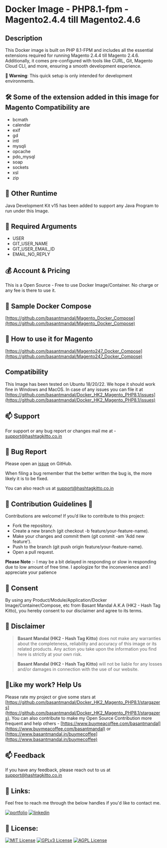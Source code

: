 # Docker Image - PHP8.1-fpm - Magento2.4.4 till Magento2.4.6

## Description

This Docker image is built on PHP 8.1-FPM and includes all the essential extensions required for running Magento 2.4.4 till Magento 2.4.6. Additionally, it comes pre-configured with tools like CURL, Git, Magento Cloud CLI, and more, ensuring a smooth development experience.

**🐞 Warning**: This quick setup is only intended for development environments.

## 🛠️ Some of the extension added in this image for Magento Compatibility are

-   bcmath
-   calendar
-   exif
-   gd
-   intl
-   mysqli
-   opcache
-   pdo_mysql
-   soap
-   sockets
-   xsl
-   zip

## 🚀 Other Runtime

Java Development Kit v15 has been added to support any Java Program to run under this Image.

## 🚀 Required Arguments

-   USER
-   GIT_USER_NAME
-   GIT_USER_EMAIL_ID
-   EMAIL_NO_REPLY

## 💰 Account & Pricing

This is a Open Source - Free to use Docker Image/Container. No charge or any fee is there to use it.

## 🚀 Sample Docker Compose

[https://github.com/basantmandal/Magento_Docker_Compose](https://github.com/basantmandal/Magento_Docker_Compose)

## 🚀 How to use it for Magento

[https://github.com/basantmandal/Magento247_Docker_Compose](https://github.com/basantmandal/Magento247_Docker_Compose)

## Compatibility

This Image has been tested on Ubuntu 18/20/22. We hope it should work fine in Windows and MacOS. In case of any issues you can file it at [https://github.com/basantmandal/Docker_HK2_Magento_PHP8.1/issues](https://github.com/basantmandal/Docker_HK2_Magento_PHP8.1/issues)

## 📫 Support

For support or any bug report or changes mail me at - <support@hashtagkitto.co.in>

## 🐞 Bug Report

Please open an [issue](https://github.com/basantmandal/Docker_HK2_Magento_PHP8.1/issues) on GitHub.

When filing a bug remember that the better written the bug is, the more likely it is to be fixed.

You can also reach us at <support@hashtagkitto.co.in>

## 🍰 Contribution Guidelines 💖

Contributions are welcome! If you’d like to contribute to this project:

-   Fork the repository.
-   Create a new branch (git checkout -b feature/your-feature-name).
-   Make your changes and commit them (git commit -am 'Add new feature').
-   Push to the branch (git push origin feature/your-feature-name).
-   Open a pull request.

**Please Note** :- I may be a bit delayed in responding or slow in responding due to low amount of free time. I apologize for the inconvenience and I appreciate your patience

## 🤝 Consent

By using any Product/Module/Application/Docker Image/Container/Compose, etc from Basant Mandal A.K.A (HK2 - Hash Tag Kitto), you hereby consent to our disclaimer and agree to its terms.

## 📢 Disclaimer

> **Basant Mandal (HK2 - Hash Tag Kitto)** does not make any warranties about the completeness, reliability and accuracy of this image or its related products. Any action you take upon the information you find here is strictly at your own risk.

> **Basant Mandal (HK2 - Hash Tag Kitto)** will not be liable for any losses and/or damages in connection with the use of our website.

## 💖Like my work? Help Us

Please rate my project or give some stars at [https://github.com/basantmandal/Docker_HK2_Magento_PHP8.1/stargazers](https://github.com/basantmandal/Docker_HK2_Magento_PHP8.1/stargazers). You can also contribute to make my Open Source Contribution more frequent and help others - [https://www.buymeacoffee.com/basantmandal](https://www.buymeacoffee.com/basantmandal) or [https://www.basantmandal.in/buymecoffee](https://www.basantmandal.in/buymecoffee)

## 📫 Feedback

If you have any feedback, please reach out to us at <support@hashtagkitto.co.in>

## 🔗 Links:

Feel free to reach me through the below handles if you'd like to contact me.

[![portfolio](https://img.shields.io/badge/my_portfolio-000?style=for-the-badge&logo=ko-fi&logoColor=white)](https://www.basantmandal.in/)
[![linkedin](https://img.shields.io/badge/linkedin-0A66C2?style=for-the-badge&logo=linkedin&logoColor=white)](https://www.linkedin.com/in/basantmandal/)

## 📜 License:

[![MIT License](https://img.shields.io/badge/License-MIT-green.svg)](https://choosealicense.com/licenses/mit/)
[![GPLv3 License](https://img.shields.io/badge/License-GPL%20v3-yellow.svg)](https://opensource.org/licenses/)
[![AGPL License](https://img.shields.io/badge/license-AGPL-blue.svg)](http://www.gnu.org/licenses/agpl-3.0)
